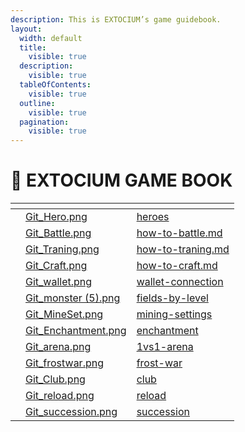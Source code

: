 ```yaml
---
description: This is EXTOCIUM’s game guidebook.
layout:
  width: default
  title:
    visible: true
  description:
    visible: true
  tableOfContents:
    visible: true
  outline:
    visible: true
  pagination:
    visible: true
---
```


# 📙 EXTOCIUM GAME BOOK

<table data-card-size="large" data-view="cards"><thead><tr><th></th><th data-hidden data-card-cover data-type="files"></th><th data-hidden data-card-target data-type="content-ref"></th></tr></thead><tbody><tr><td></td><td><a href=".gitbook/assets/Git_Hero.png">Git_Hero.png</a></td><td><a href="growth/heroes/">heroes</a></td></tr><tr><td></td><td><a href=".gitbook/assets/Git_Battle.png">Git_Battle.png</a></td><td><a href="getting-started-guide/how-to-battle.md">how-to-battle.md</a></td></tr><tr><td></td><td><a href=".gitbook/assets/Git_Traning.png">Git_Traning.png</a></td><td><a href="getting-started-guide/how-to-traning.md">how-to-traning.md</a></td></tr><tr><td></td><td><a href=".gitbook/assets/Git_Craft.png">Git_Craft.png</a></td><td><a href="getting-started-guide/how-to-craft.md">how-to-craft.md</a></td></tr><tr><td></td><td><a href=".gitbook/assets/Git_wallet.png">Git_wallet.png</a></td><td><a href="getting-started-guide/wallet-connection/">wallet-connection</a></td></tr><tr><td></td><td><a href=".gitbook/assets/Git_monster (5).png">Git_monster (5).png</a></td><td><a href="field-info/fields-by-level/">fields-by-level</a></td></tr><tr><td></td><td><a href=".gitbook/assets/Git_MineSet.png">Git_MineSet.png</a></td><td><a href="growth/mining-settings/">mining-settings</a></td></tr><tr><td></td><td><a href=".gitbook/assets/Git_Enchantment.png">Git_Enchantment.png</a></td><td><a href="growth/equipment/enchantment/">enchantment</a></td></tr><tr><td></td><td><a href=".gitbook/assets/Git_arena.png">Git_arena.png</a></td><td><a href="gamemode/1vs1-arena/">1vs1-arena</a></td></tr><tr><td></td><td><a href=".gitbook/assets/Git_frostwar.png">Git_frostwar.png</a></td><td><a href="gamemode/frost-war/">frost-war</a></td></tr><tr><td></td><td><a href=".gitbook/assets/Git_Club.png">Git_Club.png</a></td><td><a href="clientelas-club/club/">club</a></td></tr><tr><td></td><td><a href=".gitbook/assets/Git_reload.png">Git_reload.png</a></td><td><a href="growth/powering-up-the-hero/reload/">reload</a></td></tr><tr><td></td><td><a href=".gitbook/assets/Git_succession.png">Git_succession.png</a></td><td><a href="growth/powering-up-the-hero/succession/">succession</a></td></tr></tbody></table>
